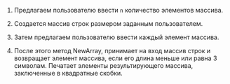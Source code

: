 1. Предлагаем пользователю ввести `n` количество элементов массива.
2.  Создается массив строк размером заданным пользователем.
3. Затем предлагаем пользователю ввести каждый элемент массива. 

4. После этого метод NewArray, принимает на вход массив строк и возвращает элемент массива, если его длина меньше или равна 3 символам. Печатает элементы результирующего массива, заключенные в квадратные скобки.